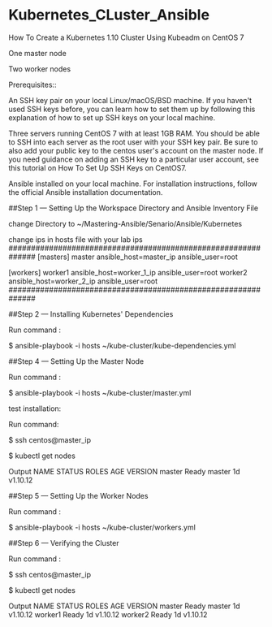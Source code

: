 # Kubernetes_CLuster_Ansible

 How To Create a Kubernetes 1.10 Cluster Using Kubeadm on CentOS 7


One master node

Two worker nodes


Prerequisites::

An SSH key pair on your local Linux/macOS/BSD machine. If you haven't used SSH keys before, you can learn how to set them up by following this explanation of how to set up SSH keys on your local machine.

Three servers running CentOS 7 with at least 1GB RAM. You should be able to SSH into each server as the root user with your SSH key pair. Be sure to also add your public key to the centos user's account on the master node. If you need guidance on adding an SSH key to a particular user account, see this tutorial on How To Set Up SSH Keys on CentOS7.

Ansible installed on your local machine. For installation instructions, follow the official Ansible installation documentation.


##Step 1 — Setting Up the Workspace Directory and Ansible Inventory File


change Directory to ~/Mastering-Ansible/Senario/Ansible/Kubernetes

change ips in hosts file with your lab ips
##############################################################
[masters]
master ansible_host=master_ip ansible_user=root

[workers]
worker1 ansible_host=worker_1_ip ansible_user=root
worker2 ansible_host=worker_2_ip ansible_user=root
##############################################################


##Step 2 — Installing Kubernetes' Dependencies

Run command :

$ ansible-playbook -i hosts ~/kube-cluster/kube-dependencies.yml


##Step 4 — Setting Up the Master Node

Run command :

$ ansible-playbook -i hosts ~/kube-cluster/master.yml

test installation:

Run command:

$ ssh centos@master_ip

$ kubectl get nodes

Output
NAME      STATUS    ROLES     AGE       VERSION
master    Ready     master    1d        v1.10.12



##Step 5 — Setting Up the Worker Nodes


Run command :

$ ansible-playbook -i hosts ~/kube-cluster/workers.yml



##Step 6 — Verifying the Cluster

Run command : 

$ ssh centos@master_ip

$ kubectl get nodes

Output
NAME      STATUS    ROLES     AGE       VERSION
master    Ready     master    1d        v1.10.12
worker1   Ready     <none>    1d        v1.10.12
worker2   Ready     <none>    1d        v1.10.12


